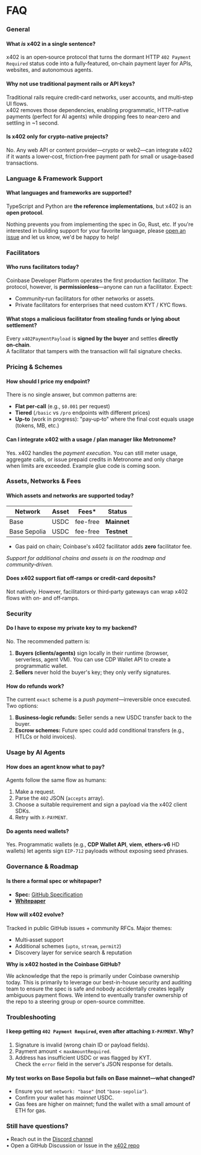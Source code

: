 # FAQ

### General

#### What _is_ x402 in a single sentence?

x402 is an open‑source protocol that turns the dormant HTTP `402 Payment Required` status code into a fully‑featured, on‑chain payment layer for APIs, websites, and autonomous agents.

#### Why not use traditional payment rails or API keys?

Traditional rails require credit‑card networks, user accounts, and multi‑step UI flows.\
x402 removes those dependencies, enabling programmatic, HTTP-native payments (perfect for AI agents) while dropping fees to near‑zero and settling in \~1 second.

#### Is x402 only for crypto‑native projects?

No. Any web API or content provider—crypto or web2—can integrate x402 if it wants a lower‑cost, friction‑free payment path for small or usage‑based transactions.

### Language & Framework Support

#### What languages and frameworks are supported?

TypeScript and Python are **the reference implementations**, but x402 is an **open protocol**.

Nothing prevents you from implementing the spec in Go, Rust, etc. If you're interested in building support for your favorite language, please [open an issue](https://github.com/coinbase/x402/issues) and let us know, we'd be happy to help!

### Facilitators

#### Who runs facilitators today?

Coinbase Developer Platform operates the first production facilitator. The protocol, however, is **permissionless**—anyone can run a facilitator. Expect:

* Community‑run facilitators for other networks or assets.
* Private facilitators for enterprises that need custom KYT / KYC flows.

#### What stops a malicious facilitator from stealing funds or lying about settlement?

Every `x402PaymentPayload` is **signed by the buyer** and settles **directly on‑chain**.\
A facilitator that tampers with the transaction will fail signature checks.

### Pricing & Schemes

#### How should I price my endpoint?

There is no single answer, but common patterns are:

* **Flat per‑call** (e.g., `$0.001` per request)
* **Tiered** (`/basic` vs `/pro` endpoints with different prices)
* **Up‑to** (work in progress): "pay‑up‑to" where the final cost equals usage (tokens, MB, etc.)

#### Can I integrate x402 with a usage / plan manager like Metronome?

Yes. x402 handles the _payment execution_. You can still meter usage, aggregate calls, or issue prepaid credits in Metronome and only charge when limits are exceeded. Example glue code is coming soon.

### Assets, Networks & Fees

#### Which assets and networks are supported today?

| Network      | Asset | Fees\*   | Status      |
| ------------ | ----- | -------- | ----------- |
| Base         | USDC  | fee-free | **Mainnet** |
| Base Sepolia | USDC  | fee-free | **Testnet** |

* Gas paid on chain; Coinbase's x402 facilitator adds **zero** facilitator fee.

_Support for additional chains and assets is on the roadmap and community‑driven._

#### Does x402 support fiat off‑ramps or credit‑card deposits?

Not natively. However, facilitators or third‑party gateways can wrap x402 flows with on‑ and off‑ramps.&#x20;

### Security

#### Do I have to expose my private key to my backend?

No. The recommended pattern is:

1. **Buyers (clients/agents)** sign locally in their runtime (browser, serverless, agent VM). You can use CDP Wallet API to create a programmatic wallet.
2. **Sellers** never hold the buyer's key; they only verify signatures.

#### How do refunds work?

The current `exact` scheme is a _push payment_—irreversible once executed. Two options:

1. **Business‑logic refunds:** Seller sends a new USDC transfer back to the buyer.
2. **Escrow schemes:** Future spec could add conditional transfers (e.g., HTLCs or hold invoices).

### Usage by AI Agents

#### How does an agent know what to pay?

Agents follow the same flow as humans:

1. Make a request.
2. Parse the `402` JSON (`accepts` array).
3. Choose a suitable requirement and sign a payload via the x402 client SDKs.
4. Retry with `X‑PAYMENT`.

#### Do agents need wallets?

Yes. Programmatic wallets (e.g., **CDP Wallet API**, **viem**, **ethers‑v6** HD wallets) let agents sign `EIP‑712` payloads without exposing seed phrases.

### Governance & Roadmap

#### Is there a formal spec or whitepaper?

* **Spec:** [GitHub Specification](https://github.com/coinbase/x402/tree/main/specs)
* [**Whitepaper**](https://www.x402.org/x402-whitepaper.pdf)

#### How will x402 evolve?

Tracked in public GitHub issues + community RFCs. Major themes:

* Multi‑asset support
* Additional schemes (`upto`, `stream`, `permit2`)
* Discovery layer for service search & reputation

**Why is x402 hosted in the Coinbase GitHub?**

We acknowledge that the repo is primarily under Coinbase ownership today. This is primarily to leverage our best-in-house security and auditing team to ensure the spec is safe and nobody accidentally creates legally ambiguous payment flows. We intend to eventually transfer ownership of the repo to a steering group or open-source committee.

### Troubleshooting

#### I keep getting `402 Payment Required`, even after attaching `X‑PAYMENT`. Why?

1. Signature is invalid (wrong chain ID or payload fields).
2. Payment amount < `maxAmountRequired`.
3. Address has insufficient USDC or was flagged by KYT.\
   Check the `error` field in the server's JSON response for details.

#### My test works on Base Sepolia but fails on Base mainnet—what changed?

* Ensure you set `network: "base"` (not `"base‑sepolia"`).
* Confirm your wallet has _mainnet_ USDC.
* Gas fees are higher on mainnet; fund the wallet with a small amount of ETH for gas.

### Still have questions?

• Reach out in the [Discord channel](https://discord.gg/invite/cdp)\
• Open a GitHub Discussion or Issue in the [x402 repo](https://github.com/coinbase/x402)
